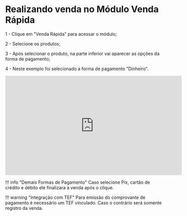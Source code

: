 # **Realizando venda no Módulo Venda Rápida**

1 - Clique em "Venda Rápida" para acessar o módulo;

2 - Selecione os produtos;

3 - Após selecionar o produto, na parte inferior vai aparecer as opções da forma de pagamento;

4 - Neste exemplo foi selecionado a forma de pagamento "Dinheiro".

<iframe width="560" height="315" src="https://www.youtube.com/embed/jdjzFNAJcsM?si=FniYV4gG23Rq1_8O" title="YouTube video player" frameborder="0" allow="accelerometer; autoplay; clipboard-write; encrypted-media; gyroscope; picture-in-picture; web-share" allowfullscreen></iframe>

!!! info "Demais Formas de Pagamento"
        Caso selecione Pix, cartão de crédito e débito ele finalizara a venda após o clique.

!!! warning "Integração com TEF"
       Para emissão do comprovante de pagamento é necessário um TEF vinculado.
       Caso o contrário será somente registro da venda.
